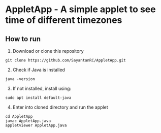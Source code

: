 # AppletApp - A simple applet to see time of different timezones  

## How to run  
1. Download or clone this repository  
```
git clone https://github.com/SayantanRC/AppletApp.git
```
2. Check if Java is installed  
```
java -version
```
3. If not installed, install using:
```
sudo apt install default-java
```
4. Enter into cloned directory and run the applet
```
cd AppletApp
javac AppletApp.java
appletviewer AppletApp.java
```
